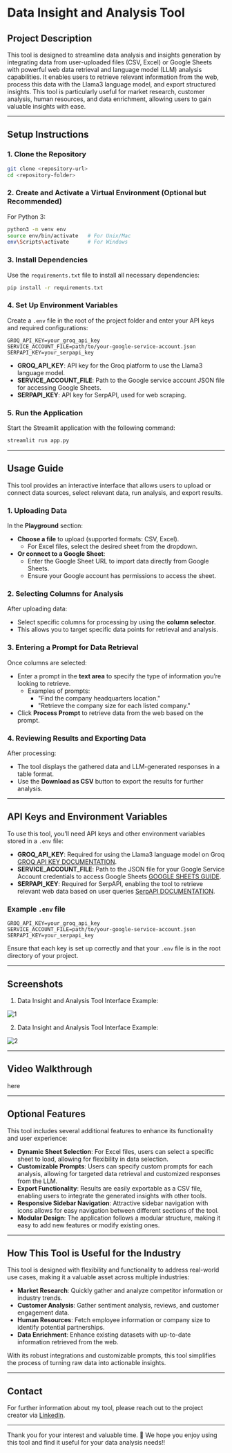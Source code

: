 # Data Insight and Analysis Tool

## Project Description

This tool is designed to streamline data analysis and insights generation by integrating data from user-uploaded files (CSV, Excel) or Google Sheets with powerful web data retrieval and language model (LLM) analysis capabilities. It enables users to retrieve relevant information from the web, process this data with the Llama3 language model, and export structured insights. This tool is particularly useful for market research, customer analysis, human resources, and data enrichment, allowing users to gain valuable insights with ease.

---

## Setup Instructions

### 1. Clone the Repository

```bash
git clone <repository-url>
cd <repository-folder>
```

### 2. Create and Activate a Virtual Environment (Optional but Recommended)

For Python 3:
```bash
python3 -m venv env
source env/bin/activate   # For Unix/Mac
env\Scripts\activate      # For Windows
```

### 3. Install Dependencies

Use the `requirements.txt` file to install all necessary dependencies:
```bash
pip install -r requirements.txt
```

### 4. Set Up Environment Variables

Create a `.env` file in the root of the project folder and enter your API keys and required configurations:
```plaintext
GROQ_API_KEY=your_groq_api_key
SERVICE_ACCOUNT_FILE=path/to/your-google-service-account.json
SERPAPI_KEY=your_serpapi_key
```

- **GROQ_API_KEY**: API key for the Groq platform to use the Llama3 language model.
- **SERVICE_ACCOUNT_FILE**: Path to the Google service account JSON file for accessing Google Sheets.
- **SERPAPI_KEY**: API key for SerpAPI, used for web scraping.

### 5. Run the Application

Start the Streamlit application with the following command:
```bash
streamlit run app.py
```

---

## Usage Guide

This tool provides an interactive interface that allows users to upload or connect data sources, select relevant data, run analysis, and export results.

### 1. Uploading Data

In the **Playground** section:
- **Choose a file** to upload (supported formats: CSV, Excel).
  - For Excel files, select the desired sheet from the dropdown.
- **Or connect to a Google Sheet**:
  - Enter the Google Sheet URL to import data directly from Google Sheets.
  - Ensure your Google account has permissions to access the sheet.

### 2. Selecting Columns for Analysis

After uploading data:
- Select specific columns for processing by using the **column selector**.
- This allows you to target specific data points for retrieval and analysis.

### 3. Entering a Prompt for Data Retrieval

Once columns are selected:
- Enter a prompt in the **text area** to specify the type of information you’re looking to retrieve.
  - Examples of prompts:
    - "Find the company headquarters location."
    - "Retrieve the company size for each listed company."
- Click **Process Prompt** to retrieve data from the web based on the prompt.

### 4. Reviewing Results and Exporting Data

After processing:
- The tool displays the gathered data and LLM-generated responses in a table format.
- Use the **Download as CSV** button to export the results for further analysis.

---

## API Keys and Environment Variables

To use this tool, you’ll need API keys and other environment variables stored in a `.env` file:

- **GROQ_API_KEY**: Required for using the Llama3 language model on Groq [GROQ API KEY DOCUMENTATION](https://console.groq.com/keys).
- **SERVICE_ACCOUNT_FILE**: Path to the JSON file for your Google Service Account credentials to access Google Sheets [GOOGLE SHEETS GUIDE](https://developers.google.com/sheets/api/guides/values).
- **SERPAPI_KEY**: Required for SerpAPI, enabling the tool to retrieve relevant web data based on user queries  [SerpAPI DOCUMENTATION](https://serpapi.com/).

### Example `.env` file
```plaintext
GROQ_API_KEY=your_groq_api_key
SERVICE_ACCOUNT_FILE=path/to/your-google-service-account.json
SERPAPI_KEY=your_serpapi_key
```

Ensure that each key is set up correctly and that your `.env` file is in the root directory of your project.

---

## Screenshots

1. Data Insight and Analysis Tool Interface Example:

![1](https://github.com/AyushMayekar/Breakout/blob/main/playground_ss.png)

2. Data Insight and Analysis Tool Interface Example:

![2](https://github.com/AyushMayekar/Breakout/blob/main/Guide_ss.png)

---

## Video Walkthrough

here 

---

## Optional Features

This tool includes several additional features to enhance its functionality and user experience:

- **Dynamic Sheet Selection**: For Excel files, users can select a specific sheet to load, allowing for flexibility in data selection.
- **Customizable Prompts**: Users can specify custom prompts for each analysis, allowing for targeted data retrieval and customized responses from the LLM.
- **Export Functionality**: Results are easily exportable as a CSV file, enabling users to integrate the generated insights with other tools.
- **Responsive Sidebar Navigation**: Attractive sidebar navigation with icons allows for easy navigation between different sections of the tool.
- **Modular Design**: The application follows a modular structure, making it easy to add new features or modify existing ones.

---

## How This Tool is Useful for the Industry

This tool is designed with flexibility and functionality to address real-world use cases, making it a valuable asset across multiple industries:

- **Market Research**: Quickly gather and analyze competitor information or industry trends.
- **Customer Analysis**: Gather sentiment analysis, reviews, and customer engagement data.
- **Human Resources**: Fetch employee information or company size to identify potential partnerships.
- **Data Enrichment**: Enhance existing datasets with up-to-date information retrieved from the web.

With its robust integrations and customizable prompts, this tool simplifies the process of turning raw data into actionable insights.

---

## Contact

For further information about my tool, please reach out to the project creator via [LinkedIn](https://www.linkedin.com/in/ayush-mayekar-b9b883284).

---

Thank you for your interest and valuable time. 🤝
We hope you enjoy using this tool and find it useful for your data analysis needs!!